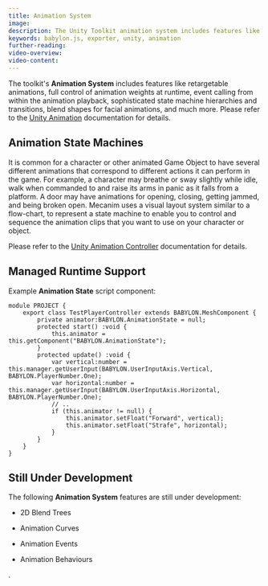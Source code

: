 ```yaml
---
title: Animation System
image: 
description: The Unity Toolkit animation system includes features like retargetable animations, full control of animation weights at runtime, event calling from within the animation playback, sophisticated state machine hierarchies and transitions, blend shapes for facial animations, and much more.
keywords: babylon.js, exporter, unity, animation
further-reading:
video-overview:
video-content:
---
```


The toolkit's **Animation System** includes features like retargetable animations, full control of animation weights at runtime, event calling from within the animation playback, sophisticated state machine hierarchies and transitions, blend shapes for facial animations, and much more. Please refer to the [Unity Animation](https://docs.unity3d.com/Manual/AnimationSection.html) documentation for details.


## Animation State Machines

It is common for a character or other animated Game Object to have several different animations that correspond to different actions it can perform in the game. For example, a character may breathe or sway slightly while idle, walk when commanded to and raise its arms in panic as it falls from a platform. A door may have animations for opening, closing, getting jammed, and being broken open. Mecanim uses a visual layout system similar to a flow-chart, to represent a state machine to enable you to control and sequence the animation clips that you want to use on your character or object.

Please refer to the [Unity Animation Controller](https://docs.unity3d.com/Manual/AnimatorControllers.html) documentation for details.


## Managed Runtime Support

Example **Animation State** script component:

    module PROJECT {
        export class TestPlayerController extends BABYLON.MeshComponent {
            private animator:BABYLON.AnimationState = null;
            protected start() :void {
                this.animator = this.getComponent("BABYLON.AnimationState");
            }
            protected update() :void {
                var vertical:number = this.manager.getUserInput(BABYLON.UserInputAxis.Vertical, BABYLON.PlayerNumber.One);
                var horizontal:number = this.manager.getUserInput(BABYLON.UserInputAxis.Horizontal, BABYLON.PlayerNumber.One);
                // ..
                if (this.animator != null) {
                    this.animator.setFloat("Forward", vertical);
                    this.animator.setFloat("Strafe", horizontal);
                }
            }
        }
    }


## Still Under Development

The following **Animation System** features are still under development:

* 2D Blend Trees

* Animation Curves

* Animation Events

* Animation Behaviours

.